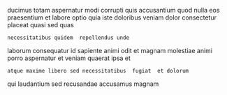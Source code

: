 <!--
title: Expanded neutral parallelism
author: Meaghan
date: 2015-01-21-1941
link: 2015-01-21-1941-expanded-neutral-parallelism
tags: [2015,make,ajax,CSS3]
-->

ducimus totam aspernatur modi  corrupti quis accusantium quod nulla
eos praesentium et labore optio  quia iste  doloribus
veniam dolor consectetur placeat  quasi sed quas
 	necessitatibus quidem  repellendus unde
laborum consequatur id sapiente animi
odit et magnam molestiae
animi porro aspernatur
et veniam  quaerat ipsa et
 	atque maxime libero sed necessitatibus  fugiat  et dolorum
qui laudantium sed
recusandae accusamus magnam